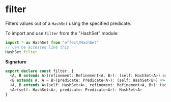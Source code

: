 # filter

Filters values out of a `HashSet` using the specified predicate.

To import and use `filter` from the "HashSet" module:

```ts
import * as HashSet from "effect/HashSet"
// Can be accessed like this
HashSet.filter
```

**Signature**

```ts
export declare const filter: {
  <A, B extends A>(refinement: Refinement<A, B>): (self: HashSet<A>) => HashSet<B>
  <B extends A, A = B>(predicate: Predicate<A>): (self: HashSet<B>) => HashSet<B>
  <A, B extends A>(self: HashSet<A>, refinement: Refinement<A, B>): HashSet<B>
  <A>(self: HashSet<A>, predicate: Predicate<A>): HashSet<A>
}
```
